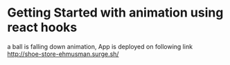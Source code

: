 # Getting Started with animation using react hooks

a ball is falling down animation, App is deployed on following link
http://shoe-store-ehmusman.surge.sh/
